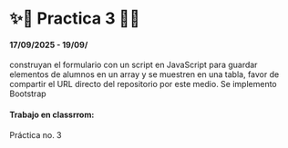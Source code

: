# ✨🌟 Practica 3 🌟✨
#### 17/09/2025 - 19/09/
construyan el formulario con un script en JavaScript para guardar elementos de alumnos en un array y se muestren en una tabla, favor de compartir el URL directo del repositorio por este medio. Se implemento Bootstrap

#### Trabajo en classrrom:
Práctica no. 3



